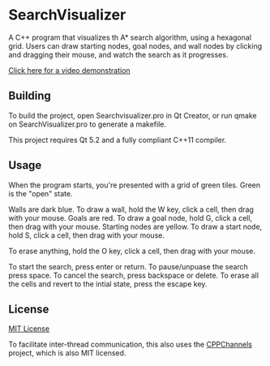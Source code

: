 SearchVisualizer
================

A C++ program that visualizes th A* search algorithm, using a hexagonal grid. Users can draw starting nodes, goal nodes, and wall nodes by clicking and dragging their mouse, and watch the search as it progresses.

[Click here for a video demonstration](https://www.youtube.com/watch?v=qiZVRTDb_Ns)

Building
----------
To build the project, open Searchvisualizer.pro in Qt Creator, or run qmake on SearchVisualizer.pro to generate a makefile.

This project requires Qt 5.2 and a fully compliant C++11 compiler.

Usage
----------
When the program starts, you're presented with a grid of green tiles. Green is the "open" state.

Walls are dark blue. To draw a wall, hold the W key, click a cell, then drag with your mouse.
Goals are red. To draw a goal node, hold G, click a cell, then drag with your mouse.
Starting nodes are yellow. To draw a start node, hold S, click a cell, then drag with your mouse.

To erase anything, hold the O key, click a cell, then drag with your mouse.

To start the search, press enter or return.
To pause/unpuase the search press space.
To cancel the search, press backspace or delete.
To erase all the cells and revert to the intial state, press the escape key.

License
----------
[MIT License](http://opensource.org/licenses/MIT)

To facilitate inter-thread communication, this also uses the [CPPChannels](https://github.com/ejmahler/CPPChannels) project, which is also MIT licensed.
